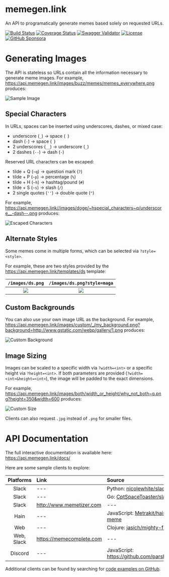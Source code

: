 # memegen.link

An API to programatically generate memes based solely on requested URLs.

[![Build Status](https://img.shields.io/circleci/build/github/jacebrowning/memegen)](https://circleci.com/gh/jacebrowning/memegen)
[![Coverage Status](http://img.shields.io/coveralls/jacebrowning/memegen/main.svg)](https://coveralls.io/r/jacebrowning/memegen)
[![Swagger Validator](https://img.shields.io/swagger/valid/3.0?label=docs&specUrl=https%3A%2F%2Fapi.memegen.link%2Fdocs%2Fswagger.json)](https://api.memegen.link/docs/) <!--content-->
[![License](https://img.shields.io/badge/license-mit-blue)](https://github.com/jacebrowning/memegen/blob/main/LICENSE.md)
[![GitHub Sponsora](https://img.shields.io/badge/server%20costs-%2412%2Fmonth-red)](https://github.com/sponsors/jacebrowning)

# Generating Images

The API is stateless so URLs contain all the information necessary to generate meme images. For example, https://api.memegen.link/images/buzz/memes/memes_everywhere.png produces:

![Sample Image](https://api.memegen.link/images/buzz/memes/memes_everywhere.png?&width=600)

## Special Characters

In URLs, spaces can be inserted using underscores, dashes, or mixed case:

-   underscore (`_`) → space (` `)
-   dash (`-`) → space (` `)
-   2 underscores (`__`) → underscore (`_`)
-   2 dashes (`--`) → dash (`-`)

Reserved URL characters can be escaped:

-   tilde + Q (`~q`) → question mark (`?`)
-   tilde + P (`~p`) → percentage (`%`)
-   tilde + H (`~h`) → hashtag/pound (`#`)
-   tilde + S (`~s`) → slash (`/`)
-   2 single quotes (`''`) → double quote (`"`)

For example, https://api.memegen.link//images/doge/~hspecial_characters~q/underscore__-dash--.png produces:

![Escaped Characters](https://api.memegen.link/images/doge/~hspecial_characters~q/underscore__-dash--.png?&width=600)

## Alternate Styles

Some memes come in multiple forms, which can be selected via `?style=<style>`.

For example, these are two styles provided by the https://api.memegen.link/templates/ds template:

|                   `/images/ds.png`                    |                   `/images/ds.png?style=maga`                    |
| :---------------------------------------------------: | :--------------------------------------------------------------: |
| ![](https://api.memegen.link/images/ds.png?width=280) | ![](https://api.memegen.link/images/ds.png?style=maga&width=280) |

## Custom Backgrounds

You can also use your own image URL as the background. For example, https://api.memegen.link/images/custom/_/my_background.png?background=http://www.gstatic.com/webp/gallery/1.png produces:

![Custom Background](https://api.memegen.link/images/custom/_/my_background.png?background=http://www.gstatic.com/webp/gallery/1.png&width=600)

## Image Sizing

Images can be scaled to a specific width via `?width=<int>` or a specific height via `?height=<int>`. If both parameters are provided (`?width=<int>&height=<int>`), the image will be padded to the exact dimensions.

For example, https://api.memegen.link/images/both/width_or_height/why_not_both~q.png?height=350&width=600 produces:

![Custom Size](https://api.memegen.link/images/both/width_or_height/why_not_both~q.png?height=350&width=600)

Clients can also request `.jpg` instead of `.png` for smaller files.

# API Documentation

The full interactive documentation is available here: https://api.memegen.link/docs/

Here are some sample clients to explore:

| Platforms  | Link                     | Source                                                                                |
| :--------: | :----------------------- | :------------------------------------------------------------------------------------ |
|   Slack    | ---                      | Python: [nicolewhite/slack-meme](https://github.com/nicolewhite/slack-meme)           | --- |
|   Slack    | ---                      | Go: [CptSpaceToaster/slackbot](https://github.com/CptSpaceToaster/slackbot)           | --- |
|   Slack    | http://www.memetizer.com | ---                                                                                   |
|    Hain    | ---                      | JavaScript: [Metrakit/hain-plugin-meme](https://github.com/Metrakit/hain-plugin-meme) |
|    Web     | ---                      | Clojure: [jasich/mighty-fine-memes](https://github.com/jasich/mighty-fine-memes)      |
| Web, Slack | https://memecomplete.com | ---                                                                                   |
|  Discord   | ---                      | JavaScript: https://github.com/parshsee/discordbot                                    |

Additional clients can be found by searching for [code examples on GitHub](https://github.com/search?o=desc&q=%22memegen.link%22+&ref=searchresults&s=indexed&type=Code&utf8=%E2%9C%93).
